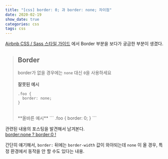 ```yaml
---
title: "[css] border: 0; 과 border: none; 차이점"
date: 2020-02-19
show_date: true
categories: css
tags: css
---
```


[Airbnb CSS / Sass 스타일 가이드](https://github.com/CodeMakeBros/css-style-guide#user-content-border) 에서 Border 부분을 보다가 궁금한 부분이 생겼다.

> ## Border  
> border가 없을 경우에는 `none` 대신 `0`을 사용하세요  
> <br>
> **잘못된 예시**
> ```
> .foo {
>   border: none;
> }
> ```
> <br>
> **올바른 예시**
> ```
> .foo {
>   border: 0;
> }
> ```

관련된 내용의 포스팅을 발견해서 남겨본다.  
[border:none ? border:0 !](https://trend21c.tistory.com/287)

간단히 얘기해서, `border:` 뒤에는 `border-width` 값이 와야되는데 `none` 이 올 경우, 특정 환경에서 동작을 안 할 수도 있다는 내용.


